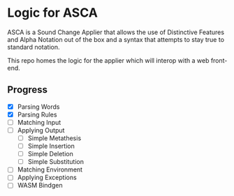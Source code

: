 # Logic for ASCA

ASCA is a Sound Change Applier that allows the use of Distinctive Features and Alpha Notation out of the box and a syntax that attempts to stay true to standard notation.

This repo homes the logic for the applier which will interop with a web front-end.

## Progress
- [x] Parsing Words
- [x] Parsing Rules
- [ ] Matching Input
- [ ] Applying Output
    - [ ] Simple Metathesis
    - [ ] Simple Insertion
    - [ ] Simple Deletion
    - [ ] Simple Substitution 
- [ ] Matching Environment
- [ ] Applying Exceptions
- [ ] WASM Bindgen